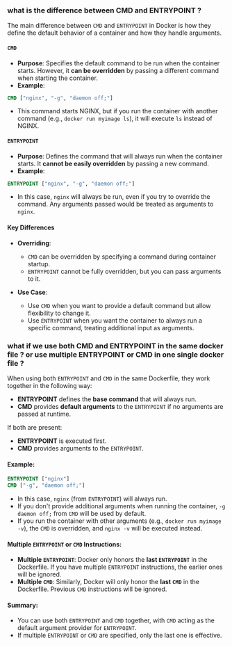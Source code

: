 
### what is the difference between CMD and ENTRYPOINT ?


The main difference between `CMD` and `ENTRYPOINT` in Docker is how they define the default behavior of a container and how they handle arguments.

#### `CMD`

- **Purpose**: Specifies the default command to be run when the container starts. However, it **can be overridden** by passing a different command when starting the container.
- **Example**:
```Dockerfile
CMD ["nginx", "-g", "daemon off;"]
```

- This command starts NGINX, but if you run the container with another command (e.g., `docker run myimage ls`), it will execute `ls` instead of NGINX.

#### `ENTRYPOINT`

- **Purpose**: Defines the command that will always run when the container starts. It **cannot be easily overridden** by passing a new command.
- **Example**:
```Dockerfile
ENTRYPOINT ["nginx", "-g", "daemon off;"]
```

- In this case, `nginx` will always be run, even if you try to override the command. Any arguments passed would be treated as arguments to `nginx`.

#### Key Differences

- **Overriding**:
    
    - `CMD` can be overridden by specifying a command during container startup.
    - `ENTRYPOINT` cannot be fully overridden, but you can pass arguments to it.
- **Use Case**:
    
    - Use `CMD` when you want to provide a default command but allow flexibility to change it.
    - Use `ENTRYPOINT` when you want the container to always run a specific command, treating additional input as arguments.

### what if we use both CMD and ENTRYPOINT in the same docker file ? or use multiple ENTRYPOINT or CMD in one single docker file ?


When using both `ENTRYPOINT` and `CMD` in the same Dockerfile, they work together in the following way:

- **ENTRYPOINT** defines the **base command** that will always run.
- **CMD** provides **default arguments** to the `ENTRYPOINT` if no arguments are passed at runtime.

If both are present:

- **ENTRYPOINT** is executed first.
- **CMD** provides arguments to the `ENTRYPOINT`.

#### Example:

```Dockerfile
ENTRYPOINT ["nginx"]
CMD ["-g", "daemon off;"]
```

- In this case, `nginx` (from `ENTRYPOINT`) will always run.
- If you don't provide additional arguments when running the container, `-g daemon off;` from `CMD` will be used by default.
- If you run the container with other arguments (e.g., `docker run myimage -v`), the `CMD` is overridden, and `nginx -v` will be executed instead.

#### Multiple `ENTRYPOINT` or `CMD` Instructions:

- **Multiple `ENTRYPOINT`**: Docker only honors the **last `ENTRYPOINT`** in the Dockerfile. If you have multiple `ENTRYPOINT` instructions, the earlier ones will be ignored.
- **Multiple `CMD`**: Similarly, Docker will only honor the **last `CMD`** in the Dockerfile. Previous `CMD` instructions will be ignored.

#### Summary:

- You can use both `ENTRYPOINT` and `CMD` together, with `CMD` acting as the default argument provider for `ENTRYPOINT`.
- If multiple `ENTRYPOINT` or `CMD` are specified, only the last one is effective.